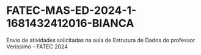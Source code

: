 # FATEC-MAS-ED-2024-1-1681432412016-BIANCA
Envio de atividades solicitadas na aula de Estrutura de Dados do professor Veríssimo - FATEC 2024
